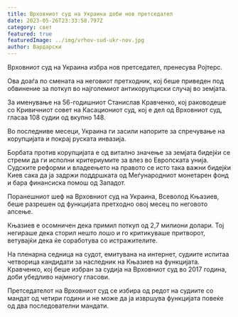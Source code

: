 ```yaml
---
title: Врховниот суд на Украина доби нов претседател
date: 2023-05-26T23:33:58.797Z
category: свет
featured: true
featuredImage: ../img/vrhov-sud-ukr-nov.jpg
author: Вардарски
---
```

Врховниот суд на Украина избра нов претседател, пренесува Ројтерс.

Ова доаѓа по смената на неговиот претходник, кој беше приведен под обвинение за поткуп во најголемиот антикорупциски случај во земјата.

За именување на 56-годишниот Станислав Кравченко, кој раководеше со Кривичниот совет на Касациониот суд, кој е дел од Врховниот суд, гласаа 108 судии од вкупно 148.

Во последниве месеци, Украина ги засили напорите за спречување на корупцијата и покрај руската инвазија.

Борбата против корупцијата е од витално значење за земјата бидејќи се стреми да ги исполни критериумите за влез во Европската унија. Судските реформи и владеењето на правото се исто така важни бидејќи Киев сака да ја задржи поддршката од Меѓународниот монетарен фонд и бара финансиска помош од Западот.

Поранешниот шеф на Врховниот суд на Украина, Всеволод Књазиев, беше разрешен од функцијата претходно овој месец по неговото апсење.

Књазиев е осомничен дека примил поткуп од 2,7 милиони долари. Тој негираше дека сторил нешто лошо и го критикуваше притворот, ветувајќи дека ќе соработува со истражителите.

На пленарна седница на судот, емитувана на интернет, судиите испитаа четворица кандидати за наследник на Књазиев на функцијата. Кравченко, кој беше избран за судија на Врховниот суд во 2017 година, доби убедливо најмногу гласови.

Претседателот на Врховниот суд се избира од редот на судиите со мандат од четири години и не може да ја извршува функцијата повеќе од два последователни мандати.